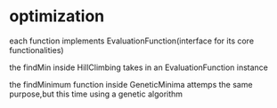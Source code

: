# optimization
each function implements EvaluationFunction(interface for its core functionalities)

the findMin inside HillClimbing takes in an EvaluationFunction instance

the findMinimum function inside GeneticMinima attemps the same purpose,but this time
using a genetic algorithm

